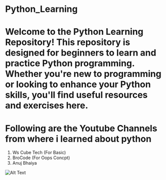 # Python_Learning

# Welcome to the Python Learning Repository! This repository is designed for beginners to learn and practice Python programming. Whether you're new to programming or looking to enhance your Python skills, you'll find useful resources and exercises here.

# Following are the Youtube Channels from where i learned about python
   1. Ws Cube Tech (For Basic)
   2. BroCode (For Oops Concpt)
   3. Anuj Bhaiya


![Alt Text](https://images.ctfassets.net/23aumh6u8s0i/6uBzrqHNLlSAoER6HtgDN0/accd8f871b1de37f472b94da4346afa2/python-hero)
